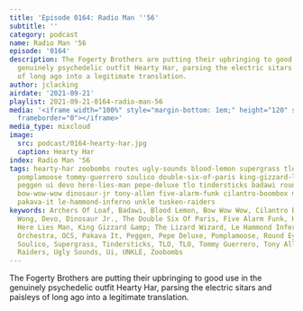 ```yaml
---
title: 'Episode 0164: Radio Man ''56'
subtitle: ''
category: podcast
name: Radio Man '56
episode: '0164'
description: The Fogerty Brothers are putting their upbringing to good use in the
  genuinely psychedelic outfit Hearty Har, parsing the electric sitars and paisleys
  of long ago into a legitimate translation.
author: jclacking
airdate: '2021-09-21'
playlist: 2021-09-21-0164-radio-man-56
media: '<iframe width="100%" style="margin-bottom: 1em;" height="120" src="https://www.mixcloud.com/widget/iframe/?feed=%2Fthe-lacking-org%2Fppfpld-164-radio-man-56%2F&hide_artwork=1&hide_cover=1&light=1"
  frameborder="0"></iframe>'
media_type: mixcloud
image:
  src: podcast/0164-hearty-har.jpg
  caption: Hearty Har
index: Radio Man '56
tags: hearty-har zoobombs routes ugly-sounds blood-lemon supergrass tlo ocs cory-wong
  pomplamoose tommy-guerrero soulico double-six-of-paris king-gizzard-lizard-wizard
  peggen ui devo here-lies-man pepe-deluxe tlo tindersticks badawi round-eye archers-of-loaf
  bow-wow-wow dinosaur-jr tony-allen five-alarm-funk cilantro-boombox manchester-orchestra
  pakava-it le-hammond-inferno unkle tusken-raiders
keywords: Archers Of Loaf, Badawi, Blood Lemon, Bow Wow Wow, Cilantro Boombox, Cory
  Wong, Devo, Dinosaur Jr., The Double Six Of Paris, Five Alarm Funk, Hearty Har,
  Here Lies Man, King Gizzard &amp; The Lizard Wizard, Le Hammond Inferno, Manchester
  Orchestra, OCS, Pakava It, Peggen, Pepe Deluxe, Pomplamoose, Round Eye, The Routes,
  Soulico, Supergrass, Tindersticks, TLO, TLO, Tommy Guerrero, Tony Allen, Tusken
  Raiders, Ugly Sounds, Ui, UNKLE, Zoobombs
---
```

The Fogerty Brothers are putting their upbringing to good use in the genuinely psychedelic outfit Hearty Har, parsing the electric sitars and paisleys of long ago into a legitimate translation.
